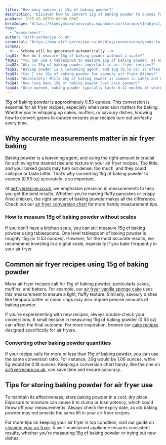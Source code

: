 ```yaml
---
title: "How many ounces is 15g of baking powder?"
description: "Discover how to convert 15g of baking powder to ounces for perfect air fryer recipes every time. Get accurate measurements now!"
pubDate: 2025-08-06T00:00:00.000Z
heroImage: "https://klueoymssxwfnxsvcyhv.supabase.co/storage/v1/object/public/Shmucket/how-many-ounces-is-15g-baking-powder.webp"
tags:
  - "measurement"
author: "AirFryerRecipe.co.uk"
canonical: "https://www.airfryerrecipe.co.uk/blog/conversions/grams-to-ounces/how-many-ounces-is-15g-baking-powder"
schema: |
  <!-- Schema will be generated automatically -->
faqQ1: "How do I measure 15g of baking powder without a scale?"
faqA1: "You can use a tablespoon to measure 15g of baking powder, as one level tablespoon is roughly equivalent to 15g (0.53 oz). However, for the most accurate results, a digital kitchen scale is recommended, especially for air fryer baking where precision matters."
faqQ2: "Why is 15g of baking powder important in air fryer recipes?"
faqA2: "Baking powder is a leavening agent, and 15g (0.53 oz) is often the perfect amount to ensure your baked goods rise properly in the air fryer. Too little can result in dense textures, while too much may cause bitterness or collapse."
faqQ3: "Can I use 15g of baking powder for savoury air fryer dishes?"
faqA3: "Absolutely! While 15g of baking powder is common in cakes and muffins, it’s also used in savoury recipes like tempura batter or onion rings to create a light, crispy texture. Always follow the recipe for best results."
faqQ4: "How long does 15g of baking powder last once opened?"
faqA4: "Once opened, baking powder typically lasts 6–12 months if stored in a cool, dry place. To test its potency, mix a teaspoon with hot water—if it bubbles vigorously, it’s still active. If not, it’s time to replace it for optimal air fryer results."
---
```

<p>15g of baking powder is approximately 0.53 ounces. This conversion is essential for air fryer recipes, especially when precision matters for baking. Whether you’re whipping up cakes, muffins, or savoury dishes, knowing how to convert grams to ounces ensures your recipes turn out perfectly every time.</p>  

<h2>Why accurate measurements matter in air fryer baking</h2>  
<p>Baking powder is a leavening agent, and using the right amount is crucial for achieving the desired rise and texture in your air fryer recipes. Too little, and your baked goods may turn out dense; too much, and they could collapse or taste bitter. That’s why converting 15g of baking powder to ounces (0.53 oz) accurately is so important.</p>  

<p>At <a href=https://www.airfryerrecipe.co.uk>airfryerrecipe.co.uk</a>, we emphasise precision in measurements to help you get the best results. Whether you’re making fluffy pancakes or crispy fried chicken, the right amount of baking powder makes all the difference. Check out our <a href=https://www.airfryerrecipe.co.uk/air-fryer-conversion-chart>air fryer conversion chart</a> for more handy measurement tips.</p>  

<h3>How to measure 15g of baking powder without scales</h3>  
<p>If you don’t have a kitchen scale, you can still measure 15g of baking powder using tablespoons. One level tablespoon of baking powder is roughly 15g (or 0.53 ounces). However, for the most accurate results, we recommend investing in a digital scale, especially if you bake frequently in your air fryer.</p>  

<h2>Common air fryer recipes using 15g of baking powder</h2>  
<p>Many air fryer recipes call for 15g of baking powder, particularly cakes, muffins, and batters. For example, our <a href=https://www.airfryerrecipe.co.uk/recipes>air fryer vanilla sponge cake</a> uses this measurement to ensure a light, fluffy texture. Similarly, savoury dishes like tempura batter or onion rings may also require precise amounts of baking powder.</p>  

<p>If you’re experimenting with new recipes, always double-check your conversions. A small mistake in measuring 15g of baking powder (0.53 oz) can affect the final outcome. For more inspiration, browse our <a href=https://www.airfryerrecipe.co.uk/recipe-category/cakes>cake recipes</a> designed specifically for air fryers.</p>  

<h3>Converting other baking powder quantities</h3>  
<p>If your recipe calls for more or less than 15g of baking powder, you can use the same conversion ratio. For instance, 30g would be 1.06 ounces, while 5g would be 0.18 ounces. Keeping a conversion chart handy, like the one on <a href=https://www.airfryerrecipe.co.uk>airfryerrecipe.co.uk</a>, can save time and ensure accuracy.</p>  

<h2>Tips for storing baking powder for air fryer use</h2>  
<p>To maintain its effectiveness, store baking powder in a cool, dry place. Exposure to moisture can cause it to clump or lose potency, which could throw off your measurements. Always check the expiry date, as old baking powder may not provide the same lift in your air fryer recipes.</p>  

<p>For more tips on keeping your air fryer in top condition, visit our guide on <a href=https://www.airfryerrecipe.co.uk/air-fryer-cleaner>cleaning your air fryer</a>. A well-maintained appliance ensures consistent results, whether you’re measuring 15g of baking powder or trying out new dishes.</p>
